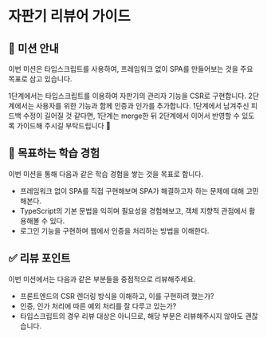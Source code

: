# 자판기 리뷰어 가이드

## 🥤 미션 안내

이번 미션은 타입스크립트를 사용하여, 프레임워크 없이 SPA를 만들어보는 것을 주요 목표로 삼고 있습니다.

1단계에서는 타입스크립트를 이용하여 자판기의 관리자 기능을 CSR로 구현합니다. 2단계에서는 사용자를 위한 기능과 함께 인증과 인가를 추가합니다. 1단계에서 남겨주신 피드백 수정이 길어질 것 같다면, 1단계는
merge한 뒤 2단계에서 이어서 반영할 수 있도록 가이드해 주시길 부탁드립니다 🙏

## 📍 목표하는 학습 경험

이번 미션을 통해 다음과 같은 학습 경험을 쌓는 것을 목표로 합니다.

- 프레임워크 없이 SPA를 직접 구현해보며 SPA가 해결하고자 하는 문제에 대해 고민해본다.
- TypeScript의 기본 문법을 익히며 필요성을 경험해보고, 객체 지향적 관점에서 활용해볼 수 있다.
- 로그인 기능을 구현하며 웹에서 인증을 처리하는 방법을 이해한다.

## ✅ 리뷰 포인트

이번 미션에서는 다음과 같은 부분들을 중점적으로 리뷰해주세요.

- 프론트엔드의 CSR 렌더링 방식을 이해하고, 이를 구현하려 했는가?
- 인증, 인가 처리에 따른 예외 처리를 잘 다루고 있는가?
- 타입스크립트의 경우 리뷰 대상은 아니므로, 해당 부분은 리뷰해주시지 않아도 괜찮습니다.
